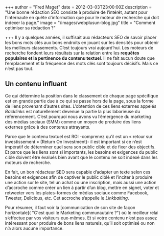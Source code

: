 +++
author = "Fred Maget"
date = 2012-03-03T23:00:00Z
description = "Une bonne rédaction SEO consiste à produire de l’intérêt, autant pour l'internaute en quête d'information que pour le moteur de recherche qui doit indexer la page."
image = "/images/webplusun-blog.jpg"
title = "Comment optimiser sa rédaction ?"

+++
Il y a quelques années, il suffisait aux rédacteurs SEO de savoir placer les bons mots clés aux bons endroits en jouant sur les densités pour obtenir les meilleurs classements. C’est toujours vrai aujourd’hui. Les moteurs de recherche fondent leurs résultats sur la relation entre les **requêtes populaires et la pertinence du contenu textuel**. Il ne fait aucun doute que l’emplacement et la fréquence des mots clés sont toujours décisifs. Mais ce n’est pas tout.

## Un contenu influant

Ce qui détermine la position dans le classement de chaque page spécifique est en grande partie due à ce qui se passe hors de la page, sous la forme de liens provenant d’autres sites. L’obtention de ces liens externes appelés _Backlinks_ est naturellement devenue la partie la plus laborieuse du référencement. C’est pourquoi nous avons vu l’émergence du marketing des médias sociaux (SMM) comme un moyen de produire des liens externes grâce à des contenus attrayants.

Parce que le contenu textuel est ROI -comprenez qu’il est un « retour sur investissement » (Return On Investment)- il est important si ce n’est impératif de déterminer quel sera son public cible et de fixer des objectifs. Et parce que les liens sont si importants, les besoins et exigences du public cible doivent être évalués bien avant que le contenu ne soit indexé dans les moteurs de recherche.

En fait, un bon rédacteur SEO sera capable d’adapter un texte selon ces besoins et exigences afin de captiver le public ciblé et l’inciter à produire une action sur le site, tel un achat ou une inscription, mais aussi une action d’accroche comme créer un lien à partir d’un blog, mettre en signet, voter et retweeter vers les plates-formes de médias sociaux comme Facebook, Tweeter, Delicious, etc. Cet accroche s’appelle le _Linkbaiting_.

Pour résumer, il faut voir la [communication de son site de façon horizontale]( "C'est quoi le Marketing communautaire ?") où le meilleur relai s’effectue par vos visiteurs eux-mêmes. Et si votre contenu n’est pas assez intéressant pour produire de bons liens naturels, qu’il soit optimisé ou non n’a alors aucune importance.
